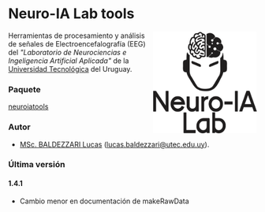# Neuro-IA Lab tools

<img align="right" src="neuroialogo.png" alt="Neuro-IA Lab" width="210">

Herramientas de procesamiento y análisis de señales de Electroencefalografía (EEG) del *"Laboratorio de Neurociencias e Ingeligencia Artificial Aplicada"* de la [Universidad Tecnológica](https://utec.edu.uy/en/) del Uruguay.

### Paquete

[neuroiatools](https://pypi.org/project/neuroiatools/)

### Autor

- [MSc. BALDEZZARI Lucas](https://www.linkedin.com/in/lucasbaldezzari/) (lucas.baldezzari@utec.edu.uy).

### Última versión

#### 1.4.1

- Cambio menor en documentación de makeRawData
